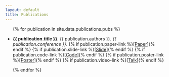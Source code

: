 ```yaml
---
layout: default
title: Publications
---
```


<ul>
    {% for publication in site.data.publications.pubs %}
    <li>
        <p><b>{{ publication.title }}</b>. {{ publication.authors }}. <i>{{ publication.conference }}</i>.
           {% if publication.paper-link %}[<a href="{{ publication.paper-link }}">Paper</a>]{% endif %}
           {% if publication.slide-link %}[<a href="{{ publication.slide-link }}">Slide</a>]{% endif %}
           {% if publication.code-link %}[<a href="{{ publication.code-link }}">Code</a>]{% endif %}
           {% if publication.poster-link %}[<a href="{{ publication.poster-link }}">Poster</a>]{% endif %}
           {% if publication.video-link %}[<a href="{{ publication.video-link }}">Talk</a>]{% endif %}
       </p>
    </li>
    {% endfor %}
</ul>
